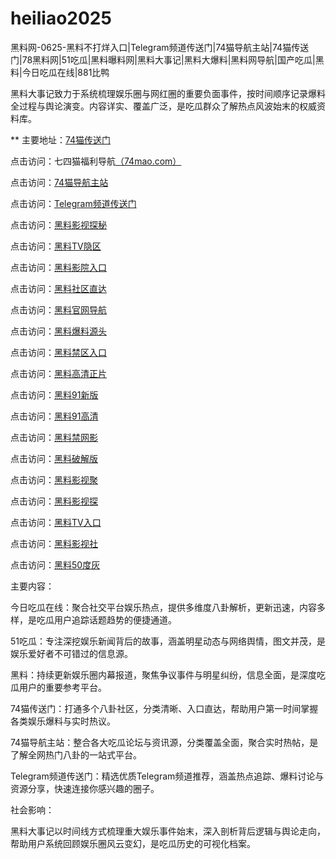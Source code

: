 # heiliao2025
黑料网-0625-黑料不打烊入口|Telegram频道传送门|74猫导航主站|74猫传送门|78黑料网|51吃瓜|黑料曝料网|黑料大事记|黑料大爆料|黑料网导航|国产吃瓜|黑料|今日吃瓜在线|881比鸭

黑料大事记致力于系统梳理娱乐圈与网红圈的重要负面事件，按时间顺序记录爆料全过程与舆论演变。内容详实、覆盖广泛，是吃瓜群众了解热点风波始末的权威资料库。

** 主要地址：<a href="https://74mao.com/">74猫传送门</a>

点击访问：七四猫福利导航<a href="https://74mao.com/">（74mao.com）</a>

点击访问：<a href="https://74mao.com/">74猫导航主站</a>

点击访问：<a href="https://74mao.com/">Telegram频道传送门</a>

点击访问：<a href="https://aw8-19.pages.dev/">黑料影视探秘</a>

点击访问：<a href="https://aw9-19.pages.dev/">黑料TV隐区</a>

点击访问：<a href="https://aw10-19.pages.dev/">黑料影院入口</a>

点击访问：<a href="https://aw1-20.pages.dev/">黑料社区直达</a>

点击访问：<a href="https://aw2-20.pages.dev/">黑料官网导航</a>

点击访问：<a href="https://aw3-20.pages.dev/">黑料爆料源头</a>

点击访问：<a href="https://aw4-20.pages.dev/">黑料禁区入口</a>

点击访问：<a href="https://aw5-20.pages.dev/">黑料高清正片</a>

点击访问：<a href="https://hj-698.pages.dev/">黑料91新版</a>

点击访问：<a href="https://hj-699.pages.dev/">黑料91高清</a>

点击访问：<a href="https://aw5-18.pages.dev/">黑料禁网影</a>

点击访问：<a href="https://aw6-18.pages.dev/">黑料破解版</a>

点击访问：<a href="https://aw7-18.pages.dev/">黑料影视聚</a>

点击访问：<a href="https://aw8-18.pages.dev/">黑料影视探</a>

点击访问：<a href="https://aw9-18.pages.dev/">黑料TV入口</a>

点击访问：<a href="https://hls-19.pages.dev/">黑料影视社</a>

点击访问：<a href="https://50dh-01.pages.dev/">黑料50度灰</a>

主要内容：

今日吃瓜在线：聚合社交平台娱乐热点，提供多维度八卦解析，更新迅速，内容多样，是吃瓜用户追踪话题趋势的便捷通道。

51吃瓜：专注深挖娱乐新闻背后的故事，涵盖明星动态与网络舆情，图文并茂，是娱乐爱好者不可错过的信息源。

黑料：持续更新娱乐圈内幕报道，聚焦争议事件与明星纠纷，信息全面，是深度吃瓜用户的重要参考平台。

74猫传送门：打通多个八卦社区，分类清晰、入口直达，帮助用户第一时间掌握各类娱乐爆料与实时热议。

74猫导航主站：整合各大吃瓜论坛与资讯源，分类覆盖全面，聚合实时热帖，是了解全网热门八卦的一站式平台。

Telegram频道传送门：精选优质Telegram频道推荐，涵盖热点追踪、爆料讨论与资源分享，快速连接你感兴趣的圈子。

社会影响：

黑料大事记以时间线方式梳理重大娱乐事件始末，深入剖析背后逻辑与舆论走向，帮助用户系统回顾娱乐圈风云变幻，是吃瓜历史的可视化档案。

<span style="display:none;">[Canonical link](）</span>
